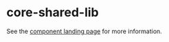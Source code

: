 core-shared-lib
=

See the [component landing page](http://polymer-project.org/docs/elements/core-elements.html#core-shared-lib) for more information.

